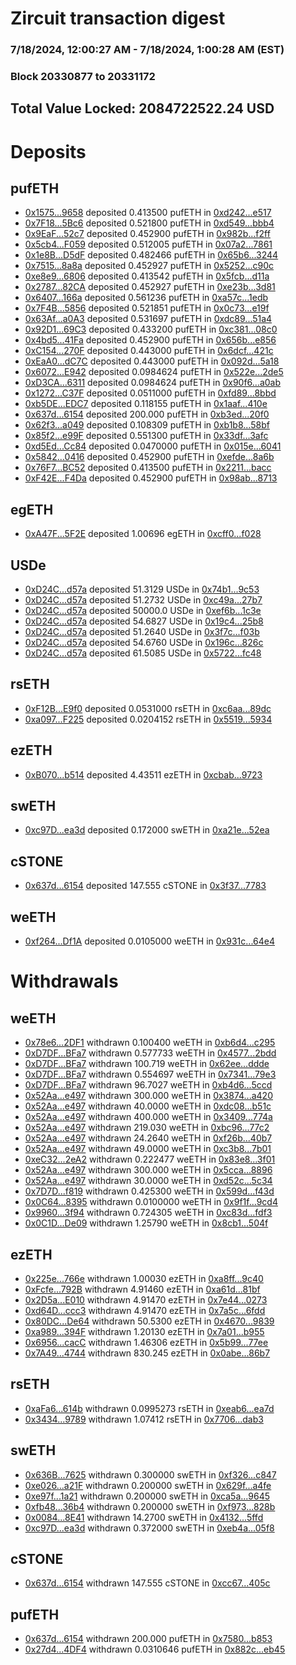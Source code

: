 # Zircuit transaction digest
### 7/18/2024, 12:00:27 AM - 7/18/2024, 1:00:28 AM (EST)
### Block 20330877 to 20331172

## Total Value Locked: 2084722522.24 USD

# Deposits
## pufETH
- [0x1575...9658](https://etherscan.io/address/0x1575545e3cE7746f06eFcfB6Bd4f7f83ee049658) deposited 0.413500 pufETH in [0xd242...e517](https://etherscan.io/tx/0x1575545e3cE7746f06eFcfB6Bd4f7f83ee049658)
- [0x7F18...5Bc6](https://etherscan.io/address/0x7F18a835ce2fC0034BC93d1a929B2f27087A5Bc6) deposited 0.521800 pufETH in [0xd549...bbb4](https://etherscan.io/tx/0x7F18a835ce2fC0034BC93d1a929B2f27087A5Bc6)
- [0x9EaF...52c7](https://etherscan.io/address/0x9EaFeb2213546Ce89b9BE6FA5D98c85819b152c7) deposited 0.452900 pufETH in [0x982b...f2ff](https://etherscan.io/tx/0x9EaFeb2213546Ce89b9BE6FA5D98c85819b152c7)
- [0x5cb4...F059](https://etherscan.io/address/0x5cb41cC6Dd294433559C6C85Ddb9ec6d32c8F059) deposited 0.512005 pufETH in [0x07a2...7861](https://etherscan.io/tx/0x5cb41cC6Dd294433559C6C85Ddb9ec6d32c8F059)
- [0x1e8B...D5dF](https://etherscan.io/address/0x1e8B2fA0BA4bDBD83B79D139598624f75F1bD5dF) deposited 0.482466 pufETH in [0x65b6...3244](https://etherscan.io/tx/0x1e8B2fA0BA4bDBD83B79D139598624f75F1bD5dF)
- [0x7515...8a8a](https://etherscan.io/address/0x751562a37D52be274a5B74bdB29B4dc3cE438a8a) deposited 0.452927 pufETH in [0x5252...c90c](https://etherscan.io/tx/0x751562a37D52be274a5B74bdB29B4dc3cE438a8a)
- [0xe8e9...6806](https://etherscan.io/address/0xe8e97934Bf76Cc326caf82d3A39AeFea88926806) deposited 0.413542 pufETH in [0x5fcb...d11a](https://etherscan.io/tx/0xe8e97934Bf76Cc326caf82d3A39AeFea88926806)
- [0x2787...82CA](https://etherscan.io/address/0x2787c4F7027BE83D85a15054d161c0D3879582CA) deposited 0.452927 pufETH in [0xe23b...3d81](https://etherscan.io/tx/0x2787c4F7027BE83D85a15054d161c0D3879582CA)
- [0x6407...166a](https://etherscan.io/address/0x640791CD1C5a41Ed8A3431BFdA38Bc66484D166a) deposited 0.561236 pufETH in [0xa57c...1edb](https://etherscan.io/tx/0x640791CD1C5a41Ed8A3431BFdA38Bc66484D166a)
- [0x7F4B...5856](https://etherscan.io/address/0x7F4B6C54980c043057Fe6552AfB3AeEbe7a05856) deposited 0.521851 pufETH in [0x0c73...e19f](https://etherscan.io/tx/0x7F4B6C54980c043057Fe6552AfB3AeEbe7a05856)
- [0x63Af...a0A3](https://etherscan.io/address/0x63Af511d01C65702d663F81e7dd05CFF9876a0A3) deposited 0.531697 pufETH in [0xdc89...51a4](https://etherscan.io/tx/0x63Af511d01C65702d663F81e7dd05CFF9876a0A3)
- [0x92D1...69C3](https://etherscan.io/address/0x92D1b15F0510Bbb4015fE4911124d99ceA1e69C3) deposited 0.433200 pufETH in [0xc381...08c0](https://etherscan.io/tx/0x92D1b15F0510Bbb4015fE4911124d99ceA1e69C3)
- [0x4bd5...41Fa](https://etherscan.io/address/0x4bd58EF2195415c99898F1A737bC03Fd079E41Fa) deposited 0.452900 pufETH in [0x656b...e856](https://etherscan.io/tx/0x4bd58EF2195415c99898F1A737bC03Fd079E41Fa)
- [0xC154...270F](https://etherscan.io/address/0xC1541424944FF266C26c4AC7F0B482C7a5a2270F) deposited 0.443000 pufETH in [0x6dcf...421c](https://etherscan.io/tx/0xC1541424944FF266C26c4AC7F0B482C7a5a2270F)
- [0xEaA0...dC7C](https://etherscan.io/address/0xEaA0882DCF010FfA5B73aE5DdE534b8FDe3FdC7C) deposited 0.443000 pufETH in [0x092d...5a18](https://etherscan.io/tx/0xEaA0882DCF010FfA5B73aE5DdE534b8FDe3FdC7C)
- [0x6072...E942](https://etherscan.io/address/0x6072A31d2EfC2D7E140957128660E99351D7E942) deposited 0.0984624 pufETH in [0x522e...2de5](https://etherscan.io/tx/0x6072A31d2EfC2D7E140957128660E99351D7E942)
- [0xD3CA...6311](https://etherscan.io/address/0xD3CA7D23325c0a96ad2e92015D7F64D2E6876311) deposited 0.0984624 pufETH in [0x90f6...a0ab](https://etherscan.io/tx/0xD3CA7D23325c0a96ad2e92015D7F64D2E6876311)
- [0x1272...C37F](https://etherscan.io/address/0x1272F3Fed8F0407f917394Cb86f5D3EBbDC7C37F) deposited 0.0511000 pufETH in [0xfd89...8bbd](https://etherscan.io/tx/0x1272F3Fed8F0407f917394Cb86f5D3EBbDC7C37F)
- [0xb5DE...EDC7](https://etherscan.io/address/0xb5DECc7d63a1c7922D902B6A6f6e1bb864b1EDC7) deposited 0.118155 pufETH in [0x1aaf...410e](https://etherscan.io/tx/0xb5DECc7d63a1c7922D902B6A6f6e1bb864b1EDC7)
- [0x637d...6154](https://etherscan.io/address/0x637dCFf017472759bf4ed03B6d12A46929A66154) deposited 200.000 pufETH in [0xb3ed...20f0](https://etherscan.io/tx/0x637dCFf017472759bf4ed03B6d12A46929A66154)
- [0x62f3...a049](https://etherscan.io/address/0x62f3B3F9ca2025332dF22da6DEB178eAAb19a049) deposited 0.108309 pufETH in [0xb1b8...58bf](https://etherscan.io/tx/0x62f3B3F9ca2025332dF22da6DEB178eAAb19a049)
- [0x85f2...e99F](https://etherscan.io/address/0x85f20643A91661616621C790ce0F8248236Fe99F) deposited 0.551300 pufETH in [0x33df...3afc](https://etherscan.io/tx/0x85f20643A91661616621C790ce0F8248236Fe99F)
- [0xd5Ed...Cc84](https://etherscan.io/address/0xd5Ed364DF3a5e030441265a20982316fD1A2Cc84) deposited 0.0470000 pufETH in [0x015e...6041](https://etherscan.io/tx/0xd5Ed364DF3a5e030441265a20982316fD1A2Cc84)
- [0x5842...0416](https://etherscan.io/address/0x5842975Ec5cd9aadD74Dc8C1330879B9a1D10416) deposited 0.452900 pufETH in [0xefde...8a6b](https://etherscan.io/tx/0x5842975Ec5cd9aadD74Dc8C1330879B9a1D10416)
- [0x76F7...BC52](https://etherscan.io/address/0x76F77A6c6E37a5f5305699563e4cA880D923BC52) deposited 0.413500 pufETH in [0x2211...bacc](https://etherscan.io/tx/0x76F77A6c6E37a5f5305699563e4cA880D923BC52)
- [0xF42E...F4Da](https://etherscan.io/address/0xF42E82771a8922D58e856c835EB517399A4dF4Da) deposited 0.452900 pufETH in [0x98ab...8713](https://etherscan.io/tx/0xF42E82771a8922D58e856c835EB517399A4dF4Da)
## egETH
- [0xA47F...5F2E](https://etherscan.io/address/0xA47Fa0fb4F1e0977b7eb568f302A5b662fC25F2E) deposited 1.00696 egETH in [0xcff0...f028](https://etherscan.io/tx/0xA47Fa0fb4F1e0977b7eb568f302A5b662fC25F2E)
## USDe
- [0xD24C...d57a](https://etherscan.io/address/0xD24Cfe2d0fa81369ca6291c28ac5426e16B6d57a) deposited 51.3129 USDe in [0x74b1...9c53](https://etherscan.io/tx/0xD24Cfe2d0fa81369ca6291c28ac5426e16B6d57a)
- [0xD24C...d57a](https://etherscan.io/address/0xD24Cfe2d0fa81369ca6291c28ac5426e16B6d57a) deposited 51.2732 USDe in [0xc49a...27b7](https://etherscan.io/tx/0xD24Cfe2d0fa81369ca6291c28ac5426e16B6d57a)
- [0xD24C...d57a](https://etherscan.io/address/0xD24Cfe2d0fa81369ca6291c28ac5426e16B6d57a) deposited 50000.0 USDe in [0xef6b...1c3e](https://etherscan.io/tx/0xD24Cfe2d0fa81369ca6291c28ac5426e16B6d57a)
- [0xD24C...d57a](https://etherscan.io/address/0xD24Cfe2d0fa81369ca6291c28ac5426e16B6d57a) deposited 54.6827 USDe in [0x19c4...25b8](https://etherscan.io/tx/0xD24Cfe2d0fa81369ca6291c28ac5426e16B6d57a)
- [0xD24C...d57a](https://etherscan.io/address/0xD24Cfe2d0fa81369ca6291c28ac5426e16B6d57a) deposited 51.2640 USDe in [0x3f7c...f03b](https://etherscan.io/tx/0xD24Cfe2d0fa81369ca6291c28ac5426e16B6d57a)
- [0xD24C...d57a](https://etherscan.io/address/0xD24Cfe2d0fa81369ca6291c28ac5426e16B6d57a) deposited 54.6760 USDe in [0x196c...826c](https://etherscan.io/tx/0xD24Cfe2d0fa81369ca6291c28ac5426e16B6d57a)
- [0xD24C...d57a](https://etherscan.io/address/0xD24Cfe2d0fa81369ca6291c28ac5426e16B6d57a) deposited 61.5085 USDe in [0x5722...fc48](https://etherscan.io/tx/0xD24Cfe2d0fa81369ca6291c28ac5426e16B6d57a)
## rsETH
- [0xF12B...E9f0](https://etherscan.io/address/0xF12BD23F179435169C4bfCCe7dA2a39F229CE9f0) deposited 0.0531000 rsETH in [0xc6aa...89dc](https://etherscan.io/tx/0xF12BD23F179435169C4bfCCe7dA2a39F229CE9f0)
- [0xa097...F225](https://etherscan.io/address/0xa097E9938Dac15Fa7d38Fe3515d95424020AF225) deposited 0.0204152 rsETH in [0x5519...5934](https://etherscan.io/tx/0xa097E9938Dac15Fa7d38Fe3515d95424020AF225)
## ezETH
- [0xB070...b514](https://etherscan.io/address/0xB070204099838eAbc682097FC10d7EF500cfb514) deposited 4.43511 ezETH in [0xcbab...9723](https://etherscan.io/tx/0xB070204099838eAbc682097FC10d7EF500cfb514)
## swETH
- [0xc97D...ea3d](https://etherscan.io/address/0xc97D65a000b4c5723eA5ceCD45311722c63dea3d) deposited 0.172000 swETH in [0xa21e...52ea](https://etherscan.io/tx/0xc97D65a000b4c5723eA5ceCD45311722c63dea3d)
## cSTONE
- [0x637d...6154](https://etherscan.io/address/0x637dCFf017472759bf4ed03B6d12A46929A66154) deposited 147.555 cSTONE in [0x3f37...7783](https://etherscan.io/tx/0x637dCFf017472759bf4ed03B6d12A46929A66154)
## weETH
- [0xf264...Df1A](https://etherscan.io/address/0xf2640613da292E165C5365e59CC7C93501cfDf1A) deposited 0.0105000 weETH in [0x931c...64e4](https://etherscan.io/tx/0xf2640613da292E165C5365e59CC7C93501cfDf1A)
# Withdrawals
## weETH
- [0x78e6...2DF1](https://etherscan.io/address/0x78e614be5a4A150e97f284Fc7d2f52356CD82DF1) withdrawn 0.100400 weETH in [0xb6d4...c295](https://etherscan.io/tx/0x78e614be5a4A150e97f284Fc7d2f52356CD82DF1)
- [0xD7DF...BFa7](https://etherscan.io/address/0xD7DF7E085214743530afF339aFC420c7c720BFa7) withdrawn 0.577733 weETH in [0x4577...2bdd](https://etherscan.io/tx/0xD7DF7E085214743530afF339aFC420c7c720BFa7)
- [0xD7DF...BFa7](https://etherscan.io/address/0xD7DF7E085214743530afF339aFC420c7c720BFa7) withdrawn 100.719 weETH in [0x62ee...ddde](https://etherscan.io/tx/0xD7DF7E085214743530afF339aFC420c7c720BFa7)
- [0xD7DF...BFa7](https://etherscan.io/address/0xD7DF7E085214743530afF339aFC420c7c720BFa7) withdrawn 0.554697 weETH in [0x7341...79e3](https://etherscan.io/tx/0xD7DF7E085214743530afF339aFC420c7c720BFa7)
- [0xD7DF...BFa7](https://etherscan.io/address/0xD7DF7E085214743530afF339aFC420c7c720BFa7) withdrawn 96.7027 weETH in [0xb4d6...5ccd](https://etherscan.io/tx/0xD7DF7E085214743530afF339aFC420c7c720BFa7)
- [0x52Aa...e497](https://etherscan.io/address/0x52Aa899454998Be5b000Ad077a46Bbe360F4e497) withdrawn 300.000 weETH in [0x3874...a420](https://etherscan.io/tx/0x52Aa899454998Be5b000Ad077a46Bbe360F4e497)
- [0x52Aa...e497](https://etherscan.io/address/0x52Aa899454998Be5b000Ad077a46Bbe360F4e497) withdrawn 40.0000 weETH in [0xdc08...b51c](https://etherscan.io/tx/0x52Aa899454998Be5b000Ad077a46Bbe360F4e497)
- [0x52Aa...e497](https://etherscan.io/address/0x52Aa899454998Be5b000Ad077a46Bbe360F4e497) withdrawn 400.000 weETH in [0x3409...774a](https://etherscan.io/tx/0x52Aa899454998Be5b000Ad077a46Bbe360F4e497)
- [0x52Aa...e497](https://etherscan.io/address/0x52Aa899454998Be5b000Ad077a46Bbe360F4e497) withdrawn 219.030 weETH in [0xbc96...77c2](https://etherscan.io/tx/0x52Aa899454998Be5b000Ad077a46Bbe360F4e497)
- [0x52Aa...e497](https://etherscan.io/address/0x52Aa899454998Be5b000Ad077a46Bbe360F4e497) withdrawn 24.2640 weETH in [0xf26b...40b7](https://etherscan.io/tx/0x52Aa899454998Be5b000Ad077a46Bbe360F4e497)
- [0x52Aa...e497](https://etherscan.io/address/0x52Aa899454998Be5b000Ad077a46Bbe360F4e497) withdrawn 49.0000 weETH in [0xc3b8...7b01](https://etherscan.io/tx/0x52Aa899454998Be5b000Ad077a46Bbe360F4e497)
- [0xeC32...2eA2](https://etherscan.io/address/0xeC323c2F05Bb6E9B2CA78EB716F55EAF385E2eA2) withdrawn 0.222477 weETH in [0x83e8...3f01](https://etherscan.io/tx/0xeC323c2F05Bb6E9B2CA78EB716F55EAF385E2eA2)
- [0x52Aa...e497](https://etherscan.io/address/0x52Aa899454998Be5b000Ad077a46Bbe360F4e497) withdrawn 300.000 weETH in [0x5cca...8896](https://etherscan.io/tx/0x52Aa899454998Be5b000Ad077a46Bbe360F4e497)
- [0x52Aa...e497](https://etherscan.io/address/0x52Aa899454998Be5b000Ad077a46Bbe360F4e497) withdrawn 30.0000 weETH in [0xd52c...5c34](https://etherscan.io/tx/0x52Aa899454998Be5b000Ad077a46Bbe360F4e497)
- [0x7D7D...f819](https://etherscan.io/address/0x7D7D9a4064B71842Ae4D20e8a5d10Fa14567f819) withdrawn 0.425300 weETH in [0x599d...f43d](https://etherscan.io/tx/0x7D7D9a4064B71842Ae4D20e8a5d10Fa14567f819)
- [0x0C64...8395](https://etherscan.io/address/0x0C6476B446116ebc62427239a6d978bE60c28395) withdrawn 0.0100000 weETH in [0x9f1f...9cd4](https://etherscan.io/tx/0x0C6476B446116ebc62427239a6d978bE60c28395)
- [0x9960...3f94](https://etherscan.io/address/0x9960EfEd95c3e74bF38695e8d905c47363c73f94) withdrawn 0.724305 weETH in [0xc83d...fdf3](https://etherscan.io/tx/0x9960EfEd95c3e74bF38695e8d905c47363c73f94)
- [0x0C1D...De09](https://etherscan.io/address/0x0C1Ddb26277CB675697C73394c5C0f217Ff4De09) withdrawn 1.25790 weETH in [0x8cb1...504f](https://etherscan.io/tx/0x0C1Ddb26277CB675697C73394c5C0f217Ff4De09)
## ezETH
- [0x225e...766e](https://etherscan.io/address/0x225e1eFC9b026d3F46B9f437633bD379bDB1766e) withdrawn 1.00030 ezETH in [0xa8ff...9c40](https://etherscan.io/tx/0x225e1eFC9b026d3F46B9f437633bD379bDB1766e)
- [0xFcfe...792B](https://etherscan.io/address/0xFcfe4348B55a19B7bF3738309891e55001E4792B) withdrawn 4.91460 ezETH in [0xa61d...81bf](https://etherscan.io/tx/0xFcfe4348B55a19B7bF3738309891e55001E4792B)
- [0x2D5a...E010](https://etherscan.io/address/0x2D5a14cBF2254253A02B0fEcfFB0FD9904EeE010) withdrawn 4.91470 ezETH in [0x7e44...0273](https://etherscan.io/tx/0x2D5a14cBF2254253A02B0fEcfFB0FD9904EeE010)
- [0xd64D...ccc3](https://etherscan.io/address/0xd64D7a42C19D868A3D553D9Dc43e6e93FE2Fccc3) withdrawn 4.91470 ezETH in [0x7a5c...6fdd](https://etherscan.io/tx/0xd64D7a42C19D868A3D553D9Dc43e6e93FE2Fccc3)
- [0x80DC...De64](https://etherscan.io/address/0x80DC1C9f26fb9f979189E7806f167901940bDe64) withdrawn 50.5300 ezETH in [0x4670...9839](https://etherscan.io/tx/0x80DC1C9f26fb9f979189E7806f167901940bDe64)
- [0xa989...394F](https://etherscan.io/address/0xa98970875987562E946F924739E8FDc0Df84394F) withdrawn 1.20130 ezETH in [0x7a01...b955](https://etherscan.io/tx/0xa98970875987562E946F924739E8FDc0Df84394F)
- [0x6956...cacC](https://etherscan.io/address/0x69567F33A8FCA66e5aAb56D3ADC74C7bF201cacC) withdrawn 1.46306 ezETH in [0x5b99...77ee](https://etherscan.io/tx/0x69567F33A8FCA66e5aAb56D3ADC74C7bF201cacC)
- [0x7A49...4744](https://etherscan.io/address/0x7A493Be5c2ce014cD049Bf178a1ac0Db1B434744) withdrawn 830.245 ezETH in [0x0abe...86b7](https://etherscan.io/tx/0x7A493Be5c2ce014cD049Bf178a1ac0Db1B434744)
## rsETH
- [0xaFa6...614b](https://etherscan.io/address/0xaFa6D113D3cF6873279a337b11D743d4FF72614b) withdrawn 0.0995273 rsETH in [0xeab6...ea7d](https://etherscan.io/tx/0xaFa6D113D3cF6873279a337b11D743d4FF72614b)
- [0x3434...9789](https://etherscan.io/address/0x34349c5569e7B846c3558961552D2202760A9789) withdrawn 1.07412 rsETH in [0x7706...dab3](https://etherscan.io/tx/0x34349c5569e7B846c3558961552D2202760A9789)
## swETH
- [0x636B...7625](https://etherscan.io/address/0x636Bb82E20AEEF706dbD5954f3b3e357CBa87625) withdrawn 0.300000 swETH in [0xf326...c847](https://etherscan.io/tx/0x636Bb82E20AEEF706dbD5954f3b3e357CBa87625)
- [0xe026...a21F](https://etherscan.io/address/0xe026Ee9422938c4368aBd1E18D636F0cD68da21F) withdrawn 0.200000 swETH in [0x629f...a4fe](https://etherscan.io/tx/0xe026Ee9422938c4368aBd1E18D636F0cD68da21F)
- [0xe97f...1a21](https://etherscan.io/address/0xe97f9111893B0f55dee0ceB14E9243B60Ed31a21) withdrawn 0.200000 swETH in [0xca5a...9645](https://etherscan.io/tx/0xe97f9111893B0f55dee0ceB14E9243B60Ed31a21)
- [0xfb48...36b4](https://etherscan.io/address/0xfb48451D9A939e2DFAc717B9aBb2c497D0B036b4) withdrawn 0.200000 swETH in [0xf973...828b](https://etherscan.io/tx/0xfb48451D9A939e2DFAc717B9aBb2c497D0B036b4)
- [0x0084...8E41](https://etherscan.io/address/0x0084cE7AF6E9d4176Bf07CaD76C4767048888E41) withdrawn 14.2700 swETH in [0x4132...5ffd](https://etherscan.io/tx/0x0084cE7AF6E9d4176Bf07CaD76C4767048888E41)
- [0xc97D...ea3d](https://etherscan.io/address/0xc97D65a000b4c5723eA5ceCD45311722c63dea3d) withdrawn 0.372000 swETH in [0xeb4a...05f8](https://etherscan.io/tx/0xc97D65a000b4c5723eA5ceCD45311722c63dea3d)
## cSTONE
- [0x637d...6154](https://etherscan.io/address/0x637dCFf017472759bf4ed03B6d12A46929A66154) withdrawn 147.555 cSTONE in [0xcc67...405c](https://etherscan.io/tx/0x637dCFf017472759bf4ed03B6d12A46929A66154)
## pufETH
- [0x637d...6154](https://etherscan.io/address/0x637dCFf017472759bf4ed03B6d12A46929A66154) withdrawn 200.000 pufETH in [0x7580...b853](https://etherscan.io/tx/0x637dCFf017472759bf4ed03B6d12A46929A66154)
- [0x27d4...4DF4](https://etherscan.io/address/0x27d47cDe10b53e0AecbBE3f897E275B8a75A4DF4) withdrawn 0.0310646 pufETH in [0x882c...eb45](https://etherscan.io/tx/0x27d47cDe10b53e0AecbBE3f897E275B8a75A4DF4)
